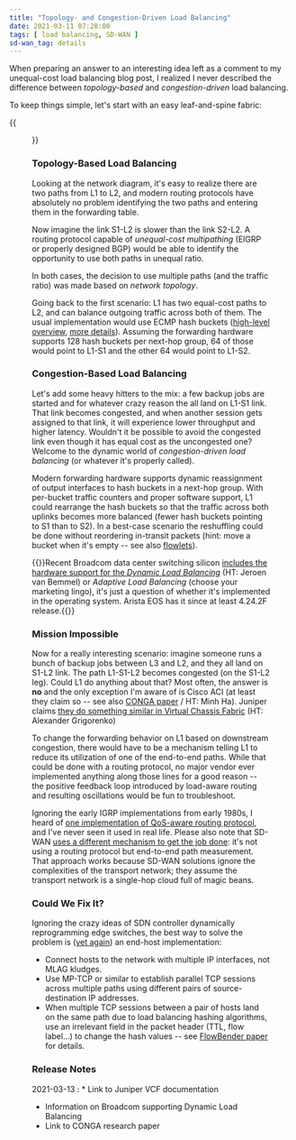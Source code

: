 ```yaml
---
title: "Topology- and Congestion-Driven Load Balancing"
date: 2021-03-11 07:28:00
tags: [ load balancing, SD-WAN ]
sd-wan_tag: details
---
```

When preparing an answer to an interesting idea left as a comment to my unequal-cost load balancing blog post, I realized I never described the difference between *topology-based* and *congestion-driven* load balancing.

To keep things simple, let's start with an easy leaf-and-spine fabric:
<!--more-->
{{<figure src="leaf-spine-fabric.png">}}

### Topology-Based Load Balancing

Looking at the network diagram, it's easy to realize there are two paths from L1 to L2, and modern routing protocols have absolutely no problem identifying the two paths and entering them in the forwarding table.

Now imagine the link S1-L2 is slower than the link S2-L2. A routing protocol capable of *unequal-cost multipathing* (EIGRP or properly designed BGP) would be able to identify the opportunity to use both paths in unequal ratio.

In both cases, the decision to use multiple paths (and the traffic ratio) was made based on *network topology*.

Going back to the first scenario: L1 has two equal-cost paths to L2, and can balance outgoing traffic across both of them. The usual implementation would use ECMP hash buckets ([high-level overview](/2020/11/fast-failover-implementation.html), [more details](/2015/01/improving-ecmp-load-balancing-with.html)). Assuming the forwarding hardware supports 128 hash buckets per next-hop group, 64 of those would point to L1-S1 and the other 64 would point to L1-S2.

### Congestion-Based Load Balancing

Let's add some heavy hitters to the mix: a few backup jobs are started and for whatever crazy reason the all land on L1-S1 link. That link becomes congested, and when another session gets assigned to that link, it will experience lower throughput and higher latency. Wouldn't it be possible to avoid the congested link even though it has equal cost as the uncongested one? Welcome to the dynamic world of *congestion-driven load balancing* (or whatever it's properly called).

Modern forwarding hardware supports dynamic reassignment of output interfaces to hash buckets in a next-hop group. With per-bucket traffic counters and proper software support, L1 could rearrange the hash buckets so that the traffic across both uplinks becomes more balanced (fewer hash buckets pointing to S1 than to S2). In a best-case scenario the reshuffling could be done without reordering in-transit packets (hint: move a bucket when it's empty -- see also [flowlets](/2015/01/improving-ecmp-load-balancing-with.html)).

{{<note info>}}Recent Broadcom data center switching silicon [includes the hardware support for the *Dynamic Load Balancing*](https://www.broadcom.com/blog/broadcom-s-trident-3-enhances-ecmp-with-dynamic-load-balancing) (HT: Jeroen van Bemmel) or *Adaptive Load Balancing* (choose your marketing lingo), it's just a question of whether it's implemented in the operating system. Arista EOS has it since at least 4.24.2F release.{{</note>}}

### Mission Impossible

Now for a really interesting scenario: imagine someone runs a bunch of backup jobs between L3 and L2, and they all land on S1-L2 link. The path L1-S1-L2 becomes congested (on the S1-L2 leg). Could L1 do anything about that? Most often, the answer is **no** and the only exception I'm aware of is Cisco ACI (at least they claim so -- see also [CONGA paper](https://people.csail.mit.edu/alizadeh/papers/conga-sigcomm14.pdf) / HT: Minh Ha). Juniper claims [they do something similar in Virtual Chassis Fabric](https://www.juniper.net/documentation/en_US/junos/topics/concept/virtual-chassis-fabric-traffic-flow-understanding.html) (HT: Alexander Grigorenko)

To change the forwarding behavior on L1 based on downstream congestion, there would have to be a mechanism telling L1 to reduce its utilization of one of the end-to-end paths. While that could be done with a routing protocol, no major vendor ever implemented anything along those lines for a good reason -- the positive feedback loop introduced by load-aware routing and resulting oscillations would be fun to troubleshoot. 

Ignoring the early IGRP implementations from early 1980s, I heard of [one implementation of QoS-aware routing protocol](/2015/09/dlsp-qos-aware-routing-protocol-on.html), and I've never seen it used in real life. Please also note that SD-WAN [uses a different mechanism to get the job done](/2015/07/routing-protocols-and-sd-wan-apples-and.html): it's not using a routing protocol but end-to-end path measurement. That approach works because SD-WAN solutions ignore the complexities of the transport network; they assume the transport network is a single-hop cloud full of magic beans.

### Could We Fix It?

Ignoring the crazy ideas of SDN controller dynamically reprogramming edge switches, the best way to solve the problem is ([yet again](/2011/05/complexity-belongs-to-network-edge.html)) an end-host implementation:

* Connect hosts to the network with multiple IP interfaces, not MLAG kludges.
* Use MP-TCP or similar to establish parallel TCP sessions across multiple paths using different pairs of source-destination IP addresses.
* When multiple TCP sessions between a pair of hosts land on the same path due to load balancing hashing algorithms, use an irrelevant field in the packet header (TTL, flow label...) to change the hash values -- see [FlowBender paper](https://conferences2.sigcomm.org/co-next/2014/CoNEXT_papers/p149.pdf) for details.

### Release Notes

2021-03-13
: * Link to Juniper VCF documentation
  * Information on Broadcom supporting Dynamic Load Balancing
  * Link to CONGA research paper
